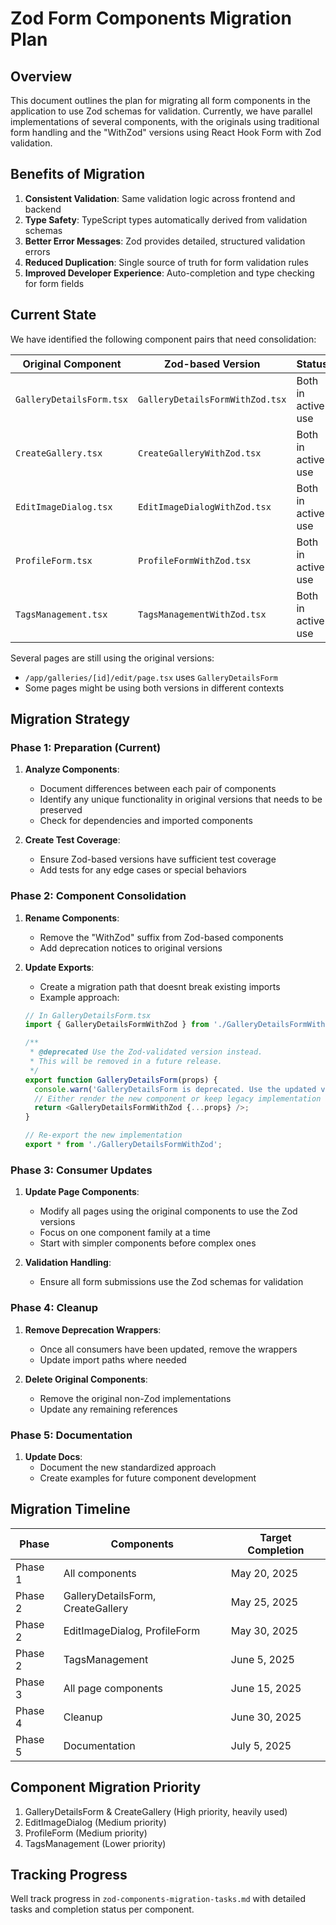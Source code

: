# Zod Form Components Migration Plan

## Overview

This document outlines the plan for migrating all form components in the application to use Zod schemas for validation. Currently, we have parallel implementations of several components, with the originals using traditional form handling and the "WithZod" versions using React Hook Form with Zod validation.

## Benefits of Migration

1. **Consistent Validation**: Same validation logic across frontend and backend
2. **Type Safety**: TypeScript types automatically derived from validation schemas
3. **Better Error Messages**: Zod provides detailed, structured validation errors
4. **Reduced Duplication**: Single source of truth for form validation rules
5. **Improved Developer Experience**: Auto-completion and type checking for form fields

## Current State

We have identified the following component pairs that need consolidation:

| Original Component | Zod-based Version | Status |
|-------------------|-------------------|--------|
| `GalleryDetailsForm.tsx` | `GalleryDetailsFormWithZod.tsx` | Both in active use |
| `CreateGallery.tsx` | `CreateGalleryWithZod.tsx` | Both in active use |
| `EditImageDialog.tsx` | `EditImageDialogWithZod.tsx` | Both in active use |
| `ProfileForm.tsx` | `ProfileFormWithZod.tsx` | Both in active use |
| `TagsManagement.tsx` | `TagsManagementWithZod.tsx` | Both in active use |

Several pages are still using the original versions:
- `/app/galleries/[id]/edit/page.tsx` uses `GalleryDetailsForm`
- Some pages might be using both versions in different contexts

## Migration Strategy

### Phase 1: Preparation (Current)

1. **Analyze Components**:
   - Document differences between each pair of components
   - Identify any unique functionality in original versions that needs to be preserved
   - Check for dependencies and imported components

2. **Create Test Coverage**:
   - Ensure Zod-based versions have sufficient test coverage
   - Add tests for any edge cases or special behaviors

### Phase 2: Component Consolidation

1. **Rename Components**:
   - Remove the "WithZod" suffix from Zod-based components
   - Add deprecation notices to original versions

2. **Update Exports**:
   - Create a migration path that doesnt break existing imports
   - Example approach:
   ```typescript
   // In GalleryDetailsForm.tsx
   import { GalleryDetailsFormWithZod } from './GalleryDetailsFormWithZod';
   
   /**
    * @deprecated Use the Zod-validated version instead.
    * This will be removed in a future release.
    */
   export function GalleryDetailsForm(props) {
     console.warn('GalleryDetailsForm is deprecated. Use the updated version instead.');
     // Either render the new component or keep legacy implementation
     return <GalleryDetailsFormWithZod {...props} />;
   }
   
   // Re-export the new implementation
   export * from './GalleryDetailsFormWithZod';
   ```

### Phase 3: Consumer Updates

1. **Update Page Components**:
   - Modify all pages using the original components to use the Zod versions
   - Focus on one component family at a time
   - Start with simpler components before complex ones

2. **Validation Handling**:
   - Ensure all form submissions use the Zod schemas for validation

### Phase 4: Cleanup

1. **Remove Deprecation Wrappers**:
   - Once all consumers have been updated, remove the wrappers
   - Update import paths where needed

2. **Delete Original Components**:
   - Remove the original non-Zod implementations
   - Update any remaining references

### Phase 5: Documentation

1. **Update Docs**:
   - Document the new standardized approach
   - Create examples for future component development

## Migration Timeline

| Phase | Components | Target Completion |
|-------|------------|------------------|
| Phase 1 | All components | May 20, 2025 |
| Phase 2 | GalleryDetailsForm, CreateGallery | May 25, 2025 |
| Phase 2 | EditImageDialog, ProfileForm | May 30, 2025 |
| Phase 2 | TagsManagement | June 5, 2025 |
| Phase 3 | All page components | June 15, 2025 |
| Phase 4 | Cleanup | June 30, 2025 |
| Phase 5 | Documentation | July 5, 2025 |

## Component Migration Priority

1. GalleryDetailsForm & CreateGallery (High priority, heavily used)
2. EditImageDialog (Medium priority)
3. ProfileForm (Medium priority)
4. TagsManagement (Lower priority)

## Tracking Progress

Well track progress in `zod-components-migration-tasks.md` with detailed tasks and completion status per component.
